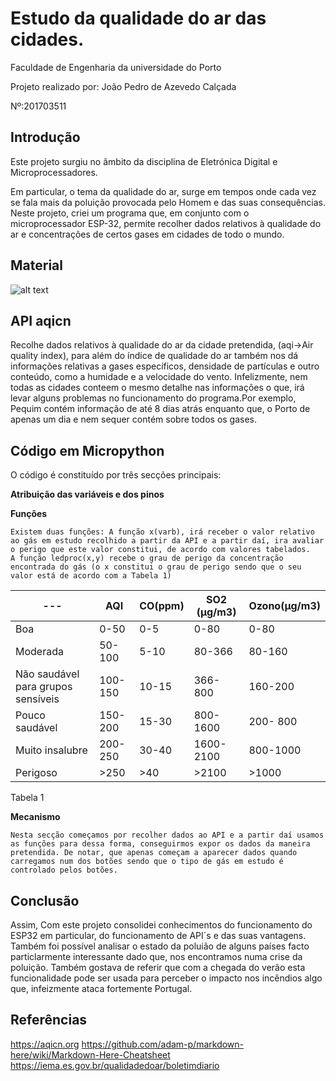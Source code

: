 # Estudo da qualidade do ar das cidades.

Faculdade de Engenharia da universidade do Porto

Projeto realizado por: João Pedro de Azevedo Calçada 

Nº:201703511

## Introdução 
  Este projeto surgiu no âmbito da disciplina de Eletrónica Digital e Microprocessadores. 
  
  Em particular, o tema da qualidade do ar, surge em tempos onde cada vez se fala mais da poluição provocada pelo Homem e das suas consequências. Neste projeto, criei um programa que, em conjunto com o microprocessador ESP-32, permite recolher dados relativos à qualidade do ar e concentrações de certos gases em cidades de todo o mundo.

## Material
![alt text](https://github.com/Joaocalcada/edm_proj_final/blob/master/Proj%20final%20material.png "Imagem 1 - Material utilizado no projeto.")

## API aqicn
  Recolhe dados relativos à qualidade do ar da cidade pretendida, (aqi->Air quality index), para além do índice de qualidade do ar também nos dá informações relativas a gases específicos, densidade de partículas e outro conteúdo, como a humidade e a velocidade do vento. Infelizmente, nem todas as cidades conteem o mesmo detalhe nas informações o que, irá levar alguns problemas no funcionamento do programa.Por exemplo, Pequim contém informação de até 8 dias atrás enquanto que, o Porto de apenas um dia e nem sequer contém sobre todos os gases.

## Código em Micropython
  O código é constituído por três secções principais:
  
  **Atribuição das variáveis e dos pinos**
  
  **Funções**
  
    Existem duas funções: A função x(varb), irá receber o valor relativo ao gás em estudo recolhido a partir da API e a partir daí, ira avaliar o perigo que este valor constitui, de acordo com valores tabelados.
    A função ledproc(x,y) recebe o grau de perigo da concentração encontrada do gás (o x constitui o grau de perigo sendo que o seu valor está de acordo com a Tabela 1) 
    
--- |AQI|CO(ppm)|SO2 (μg/m3)|Ozono(μg/m3) 
--- | --- | --- | ---|---
Boa  |0-50| 0-5|0-80|0-80 
Moderada |50-100|5-10|80-366|80-160 
Não saudável para grupos sensíveis |100-150 |10-15|366-800|160-200   
Pouco saudável|150-200 |15-30| 800-1600|200- 800 
Muito insalubre|200-250|30-40|1600-2100|800-1000
Perigoso|>250|>40|>2100|>1000

Tabela 1

  **Mecanismo**
  
    Nesta secção começamos por recolher dados ao API e a partir daí usamos as funções para dessa forma, conseguirmos expor os dados da maneira pretendida. De notar, que apenas começam a aparecer dados quando carregamos num dos botões sendo que o tipo de gás em estudo é controlado pelos botões.
    
 ## Conclusão 
  Assim, Com este projeto consolidei conhecimentos do funcionamento do ESP32 em particular, do funcionamento de API´s e das suas vantagens. Também foi possível analisar o estado da poluião de alguns países facto particlarmente interessante dado que, nos encontramos numa crise da poluição. Também gostava de referir que com a chegada do verão esta funcionalidade pode ser usada para perceber o impacto nos incêndios algo que, infeizmente ataca fortemente Portugal.
 
 ## Referências
  https://aqicn.org
  https://github.com/adam-p/markdown-here/wiki/Markdown-Here-Cheatsheet
  https://iema.es.gov.br/qualidadedoar/boletimdiario
  
